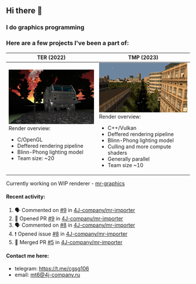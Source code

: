 ## Hi there 👋
### I do graphics programming
### Here are a few projects I've been a part of:  

TER (2022)            |  TMP (2023)
-------------------------|-------------------------
![](images/ter_screenshot_00_upscaled.webp) Render overview: <br><ul><li> C/OpenGL <li> Deffered rendering pipeline <li> Blinn-Phong lighting model <li> Team size: ~20 | ![](images/tmp_screenshot_01_upscaled.webp) Render overview: <br><ul><li> C++/Vulkan <li> Deffered rendering pipeline <li> Blinn-Phong lighting model <li> Culling and more compute shaders <li> Generally parallel <li> Team size ~10

Currently working on WIP renderer - [mr-graphics](https://github.com/4J-company/mr-graphics)  

#### Recent activity:
<!--START_SECTION:activity-->
1. 🗣 Commented on [#9](https://github.com/4J-company/mr-importer/pull/9#issuecomment-3248915835) in [4J-company/mr-importer](https://github.com/4J-company/mr-importer)
2. 💪 Opened PR [#9](https://github.com/4J-company/mr-importer/pull/9) in [4J-company/mr-importer](https://github.com/4J-company/mr-importer)
3. 🗣 Commented on [#8](https://github.com/4J-company/mr-importer/issues/8#issuecomment-3248794830) in [4J-company/mr-importer](https://github.com/4J-company/mr-importer)
4. ❗ Opened issue [#8](https://github.com/4J-company/mr-importer/issues/8) in [4J-company/mr-importer](https://github.com/4J-company/mr-importer)
5. 🎉 Merged PR [#5](https://github.com/4J-company/mr-importer/pull/5) in [4J-company/mr-importer](https://github.com/4J-company/mr-importer)
<!--END_SECTION:activity-->

#### Contact me here:
 - telegram: https://t.me/cgsg106
 - email:    mt6@4j-company.ru
